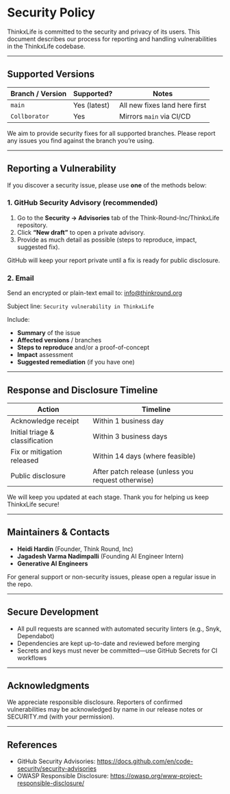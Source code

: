 # Security Policy

ThinkxLife is committed to the security and privacy of its users.  This document describes our process for reporting and handling vulnerabilities in the ThinkxLife codebase.

---

## Supported Versions

| Branch / Version | Supported?      | Notes                          |
|------------------|-----------------|--------------------------------|
| `main`           | Yes (latest)    | All new fixes land here first  |
| `Collborator`          | Yes             | Mirrors `main` via CI/CD       |

We aim to provide security fixes for all supported branches.  Please report any issues you find against the branch you’re using.

---

## Reporting a Vulnerability

If you discover a security issue, please use **one** of the methods below:

### 1. GitHub Security Advisory (recommended)
1. Go to the **Security → Advisories** tab of the Think-Round-Inc/ThinkxLife repository.
2. Click **“New draft”** to open a private advisory.
3. Provide as much detail as possible (steps to reproduce, impact, suggested fix).

GitHub will keep your report private until a fix is ready for public disclosure.

### 2. Email
Send an encrypted or plain-text email to: info@thinkround.org


Subject line: `Security vulnerability in ThinkxLife`

Include:
- **Summary** of the issue
- **Affected versions** / branches
- **Steps to reproduce** and/or a proof-of-concept
- **Impact** assessment
- **Suggested remediation** (if you have one)

---

## Response and Disclosure Timeline

| Action                      | Timeline         |
|-----------------------------|------------------|
| Acknowledge receipt        | Within 1 business day  |
| Initial triage & classification | Within 3 business days |
| Fix or mitigation released | Within 14 days (where feasible) |
| Public disclosure          | After patch release (unless you request otherwise) |

We will keep you updated at each stage.  Thank you for helping us keep ThinkxLife secure!

---

## Maintainers & Contacts

- **Heidi Hardin** (Founder, Think Round, Inc)
- **Jagadesh Varma Nadimpalli** (Founding AI Engineer Intern)
- **Generative AI Engineers**


For general support or non-security issues, please open a regular issue in the repo.

---

## Secure Development

- All pull requests are scanned with automated security linters (e.g., Snyk, Dependabot)
- Dependencies are kept up-to-date and reviewed before merging
- Secrets and keys must never be committed—use GitHub Secrets for CI workflows

---

## Acknowledgments

We appreciate responsible disclosure.  Reporters of confirmed vulnerabilities may be acknowledged by name in our release notes or SECURITY.md (with your permission).

---

## References

- GitHub Security Advisories: https://docs.github.com/en/code-security/security-advisories
- OWASP Responsible Disclosure: https://owasp.org/www-project-responsible-disclosure/
